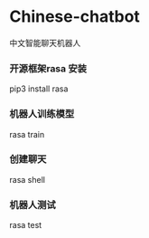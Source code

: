 # Chinese-chatbot
中文智能聊天机器人

### 开源框架rasa 安装
pip3 install rasa

### 机器人训练模型
rasa train

### 创建聊天
rasa shell

### 机器人测试
rasa test
